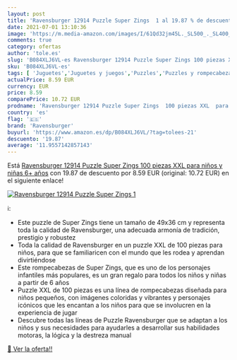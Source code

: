 ```yaml
---
layout: post
title: 'Ravensburger 12914 Puzzle Super Zings  1 al 19.87 % de descuento'
date: 2021-07-01 13:10:36
image: 'https://m.media-amazon.com/images/I/61Qd32jm45L._SL500_._SL400_.jpg'
comments: true
category: ofertas
author: 'tole.es'
slug: 'B084XLJ6VL-es Ravensburger 12914 Puzzle Super Zings 100 piezas XXL para...'
sku: 'B084XLJ6VL-es'
tags: [ 'Juguetes','Juguetes y juegos','Puzzles','Puzzles y rompecabezas','puzzle','ravensburger', ]
actualPrice: 8.59 EUR
currency: EUR
price: 8.59
comparePrice: 10.72 EUR
prodname: 'Ravensburger 12914 Puzzle Super Zings  100 piezas XXL  para niños y niñas 6+ años'
country: 'es'
flag: '🇪🇸'
brand: 'Ravensburger'
buyurl: 'https://www.amazon.es/dp/B084XLJ6VL/?tag=tolees-21'
descuento: '19.87'
average: '11.9557142857143'
---
```


Está [Ravensburger 12914 Puzzle Super Zings  100 piezas XXL  para niños y niñas 6+ años](https://www.amazon.es/dp/B084XLJ6VL/?tag=tolees-21) con 19.87 de descuento por 8.59 EUR (original: 10.72 EUR) en el siguiente enlace!

[![Ravensburger 12914 Puzzle Super Zings  1](https://m.media-amazon.com/images/I/61Qd32jm45L._SL500_._SL400_.jpg)](https://www.amazon.es/dp/B084XLJ6VL/?tag=tolees-21)

ℹ️:

- Este puzzle de Super Zings tiene un tamaño de 49x36 cm y representa toda la calidad de Ravensburger, una adecuada armonía de tradición, prestigio y robustez
- Toda la calidad de Ravensburger en un puzzle XXL de 100 piezas para niños, para que se familiaricen con el mundo que les rodea y aprendan divirtiéndose
- Este rompecabezas de Super Zings, que es uno de los personajes infantiles más populares, es un gran regalo para todos los niños y niñas a partir de 6 años
- Puzzle XXL de 100 piezas es una línea de rompecabezas diseñada para niños pequeños, con imágenes coloridas y vibrantes y personajes icónicos que les encantan a los niños para que se involucren en la experiencia de jugar
- Descubre todas las líneas de Puzzle Ravensburger que se adaptan a los niños y sus necesidades para ayudarles a desarrollar sus habilidades motoras, la lógica y la destreza manual

[🛒 Ver la oferta!!](https://www.amazon.es/dp/B084XLJ6VL/?tag=tolees-21)
